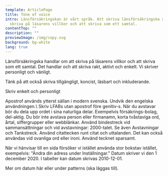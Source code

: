 ```yaml
---
template: ArticlePage
title: Tone of voice
intro: Länsförsäkringskan är vårt språk. Att skriva länsförsäkringska är att
  skriva på läsarens villkor och att skriva som ett samtal.
contentTop: ""
description: ""
previewImage: /img/copy.svg
background: bg-white
lang: true
---
```

Länsförsäkringska handlar om att skriva på läsarens villkor och att skriva som ett samtal. Det handlar och att skriva rakt, aktivt och enkelt. Vi skriver personligt och vänligt.

Tänk på att också skriva tillgängligt, koncist, läsbart och inkluderande.

Skriv enkelt och personligt

<section>
<Collapse title="Apostrof"><span class="content">Apostrof används ytterst sällan i modern svenska. Undvik den engelska användningen.\
Skriv LFABs utan apostrof före genitiv-s.</span></Collapse>
<Collapse title="Avstavningar"><span class="content">När du avstavar bör du dela upp ordet i sina naturliga delar. Exempelvis försäkrings-bolag, del-aktig. Du bör inte avstava person­ eller firmanamn, korta tvåstaviga ord, årtal, siffergrupper eller webblänkar.</span></Collapse>
<Collapse title="Bindestreck"><span class="content">Använd bindestreck vid sammansättningar och vid avstavningar: 2000-talet. Se även Avstav­ningar och Tankstreck.</span></Collapse>
<Collapse title="Citattecken"><span class="content">Använd citattecken runt citat och uttalanden. Det kan också användas vid ovanliga ord eller ironi. Använd tecknet sparsamt.

När vi hänvisar till en sida försöker vi istället använda stor bokstav istället, exempelvis: "Ändra din adress under Inställningar."</span></Collapse>
<Collapse title="Datum"><span class="content">Datum skriver vi den 1 december 2020. I tabeller kan datum skrivas 2010-12-01.

Mer om datum här eller under patterns (ska läggas till).</span></Collapse>
</section>